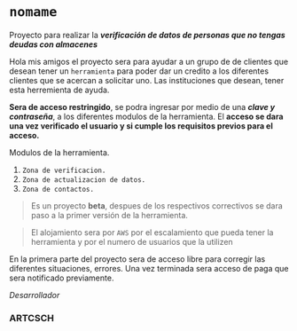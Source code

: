 # `nomame`
Proyecto para realizar la **_verificación de datos de personas que no tengas deudas con almacenes_**

Hola mis amigos el proyecto sera para ayudar a un grupo de de clientes que desean tener un `herramienta` para poder dar un credito a los diferentes clientes que se acercan a solicitar uno. Las instituciones que desean, tener esta herremienta de ayuda.

**Sera de acceso restringido**, se podra ingresar por medio de una **_clave y contraseña_**, a los diferentes modulos de la herramienta. El **acceso se dara una vez verificado el usuario y si cumple los requisitos previos para el acceso.**

Modulos de la herramienta.

 1. `Zona de verificacion.`
 2. `Zona de actualizacion de datos.`
 3. `Zona de contactos.`

> Es un proyecto **beta**, despues de los respectivos correctivos se dara paso a la primer versión de la herramienta.

> El alojamiento sera por `AWS` por el escalamiento que pueda tener la herramienta y por el numero de usuarios que la utilizen

En la primera parte del proyecto sera de acceso libre para corregir las diferentes situaciones, errores. Una vez terminada sera acceso de paga que sera notificado previamente.


_Desarrollador_
### ARTCSCH
